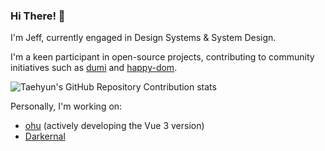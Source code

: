### Hi There! 👋
I'm Jeff, currently engaged in Design Systems & System Design.

I'm a keen participant in open-source projects, contributing to community initiatives such as [dumi](https://github.com/umijs/dumi) and [happy-dom](https://github.com/capricorn86/happy-dom).

![Taehyun's GitHub Repository Contribution stats](https://github-contributor-stats.vercel.app/api?username=jeffwcx)

Personally, I'm working on:
+ [ohu](https://github.com/jeffwcx/ohu-mobile) (actively developing the Vue 3 version)
+ [Darkernal](https://github.com/darkernel)

<!--START_SECTION:activity-->
<!--END_SECTION:activity-->
